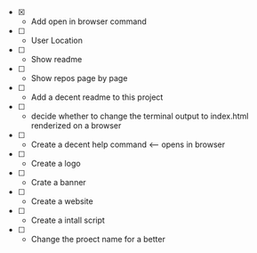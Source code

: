+ [x] - Add open in browser command
+ [ ] - User Location
+ [ ] - Show readme
+ [ ] - Show repos page by page
+ [ ] - Add a decent readme to this project
+ [ ] - decide whether to change the terminal output to index.html renderized on a browser
+ [ ] - Create a decent help command <-- opens in browser
+ [ ] - Create a logo
+ [ ] - Crate a banner
+ [ ] - Create a website
+ [ ] - Create a intall script
+ [ ] - Change the proect name for a better